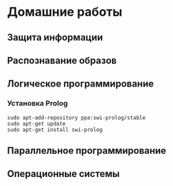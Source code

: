 # Домашние работы

## Защита информации

## Распознавание образов

## Логическое программирование

### Установка Prolog

```
sudo apt-add-repository ppa:swi-prolog/stable
sudo apt-get update
sudo apt-get install swi-prolog
```
## Параллельное программирование

## Операционные системы